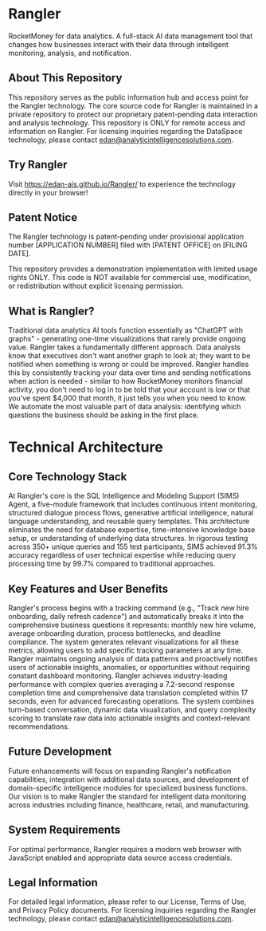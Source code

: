 # Rangler
RocketMoney for data analytics. A full-stack AI data management tool that changes how businesses interact with their data through intelligent monitoring, analysis, and notification.

## About This Repository
This repository serves as the public information hub and access point for the Rangler technology. The core source code for Rangler is maintained in a private repository to protect our proprietary patent-pending data interaction and analysis technology. This repository is ONLY for remote access and information on Rangler. For licensing inquiries regarding the DataSpace technology, please contact edan@analyticintelligencesolutions.com.

## Try Rangler
Visit https://edan-ais.github.io/Rangler/ to experience the technology directly in your browser!

## Patent Notice
The Rangler technology is patent-pending under provisional application number [APPLICATION NUMBER] filed with [PATENT OFFICE] on [FILING DATE].

This repository provides a demonstration implementation with limited usage rights ONLY. This code is NOT available for commercial use, modification, or redistribution without explicit licensing permission.

## What is Rangler?
Traditional data analytics AI tools function essentially as "ChatGPT with graphs" - generating one-time visualizations that rarely provide ongoing value. Rangler takes a fundamentally different approach. Data analysts know that executives don't want another graph to look at; they want to be notified when something is wrong or could be improved. Rangler handles this by consistently tracking your data over time and sending notifications when action is needed - similar to how RocketMoney monitors financial activity, you don't need to log in to be told that your account is low or that you've spent $4,000 that month, it just tells you when you need to know. We automate the most valuable part of data analysis: identifying which questions the business should be asking in the first place.

# Technical Architecture
## Core Technology Stack
At Rangler's core is the SQL Intelligence and Modeling Support (SIMS) Agent, a five-module framework that includes continuous intent monitoring, structured dialogue process flows, generative artificial intelligence, natural language understanding, and reusable query templates. This architecture eliminates the need for database expertise, time-intensive knowledge base setup, or understanding of underlying data structures. In rigorous testing across 350+ unique queries and 155 test participants, SIMS achieved 91.3% accuracy regardless of user technical expertise while reducing query processing time by 99.7% compared to traditional approaches.

## Key Features and User Benefits
Rangler's process begins with a tracking command (e.g., "Track new hire onboarding, daily refresh cadence") and automatically breaks it into the comprehensive business questions it represents: monthly new hire volume, average onboarding duration, process bottlenecks, and deadline compliance. The system generates relevant visualizations for all these metrics, allowing users to add specific tracking parameters at any time. Rangler maintains ongoing analysis of data patterns and proactively notifies users of actionable insights, anomalies, or opportunities without requiring constant dashboard monitoring. Rangler achieves industry-leading performance with complex queries averaging a 7.2-second response completion time and comprehensive data translation completed within 17 seconds, even for advanced forecasting operations. The system combines turn-based conversation, dynamic data visualization, and query complexity scoring to translate raw data into actionable insights and context-relevant recommendations.


## Future Development
Future enhancements will focus on expanding Rangler's notification capabilities, integration with additional data sources, and development of domain-specific intelligence modules for specialized business functions. Our vision is to make Rangler the standard for intelligent data monitoring across industries including finance, healthcare, retail, and manufacturing.

## System Requirements
For optimal performance, Rangler requires a modern web browser with JavaScript enabled and appropriate data source access credentials.

## Legal Information
For detailed legal information, please refer to our License, Terms of Use, and Privacy Policy documents. For licensing inquiries regarding the Rangler technology, please contact edan@analyticintelligencesolutions.com.
